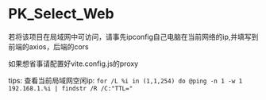# PK_Select_Web
若将该项目在局域网中可访问，请事先ipconfig自己电脑在当前网络的ip,并填写到前端的axios，后端的cors

如果想省事请配置好vite.config.js的proxy

tips:
查看当前局域网空闲ip:
```for /L %i in (1,1,254) do @ping -n 1 -w 1 192.168.1.%i | findstr /R /C:"TTL="```

